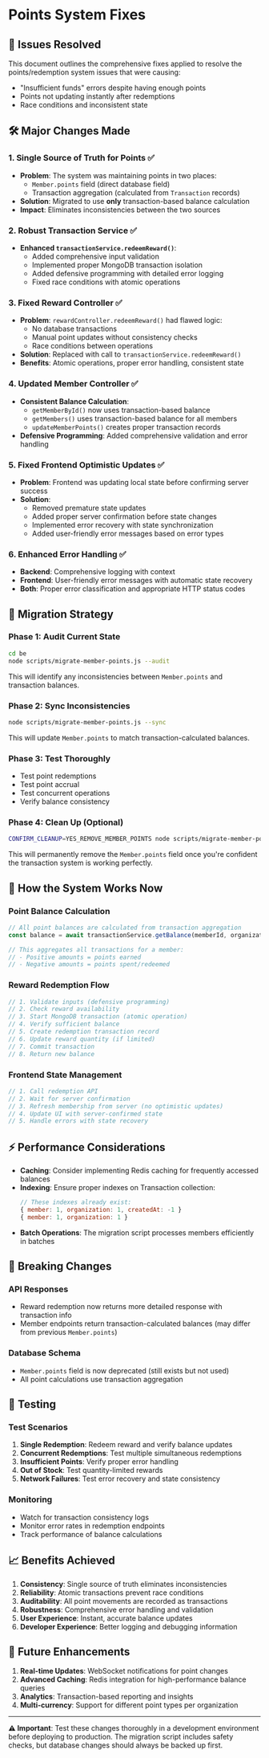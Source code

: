 # Points System Fixes

## 🚨 Issues Resolved

This document outlines the comprehensive fixes applied to resolve the points/redemption system issues that were causing:
- "Insufficient funds" errors despite having enough points
- Points not updating instantly after redemptions
- Race conditions and inconsistent state

## 🛠 Major Changes Made

### 1. **Single Source of Truth for Points** ✅
- **Problem**: The system was maintaining points in two places:
  - `Member.points` field (direct database field)
  - Transaction aggregation (calculated from `Transaction` records)
- **Solution**: Migrated to use **only** transaction-based balance calculation
- **Impact**: Eliminates inconsistencies between the two sources

### 2. **Robust Transaction Service** ✅
- **Enhanced `transactionService.redeemReward()`**:
  - Added comprehensive input validation
  - Implemented proper MongoDB transaction isolation
  - Added defensive programming with detailed error logging
  - Fixed race conditions with atomic operations

### 3. **Fixed Reward Controller** ✅
- **Problem**: `rewardController.redeemReward()` had flawed logic:
  - No database transactions
  - Manual point updates without consistency checks
  - Race conditions between operations
- **Solution**: Replaced with call to `transactionService.redeemReward()`
- **Benefits**: Atomic operations, proper error handling, consistent state

### 4. **Updated Member Controller** ✅
- **Consistent Balance Calculation**:
  - `getMemberById()` now uses transaction-based balance
  - `getMembers()` uses transaction-based balance for all members
  - `updateMemberPoints()` creates proper transaction records
- **Defensive Programming**: Added comprehensive validation and error handling

### 5. **Fixed Frontend Optimistic Updates** ✅
- **Problem**: Frontend was updating local state before confirming server success
- **Solution**: 
  - Removed premature state updates
  - Added proper server confirmation before state changes
  - Implemented error recovery with state synchronization
  - Added user-friendly error messages based on error types

### 6. **Enhanced Error Handling** ✅
- **Backend**: Comprehensive logging with context
- **Frontend**: User-friendly error messages with automatic state recovery
- **Both**: Proper error classification and appropriate HTTP status codes

## 🔧 Migration Strategy

### Phase 1: Audit Current State
```bash
cd be
node scripts/migrate-member-points.js --audit
```
This will identify any inconsistencies between `Member.points` and transaction balances.

### Phase 2: Sync Inconsistencies
```bash
node scripts/migrate-member-points.js --sync
```
This will update `Member.points` to match transaction-calculated balances.

### Phase 3: Test Thoroughly
- Test point redemptions
- Test point accrual
- Test concurrent operations
- Verify balance consistency

### Phase 4: Clean Up (Optional)
```bash
CONFIRM_CLEANUP=YES_REMOVE_MEMBER_POINTS node scripts/migrate-member-points.js --cleanup
```
This will permanently remove the `Member.points` field once you're confident the transaction system is working perfectly.

## 🔄 How the System Works Now

### Point Balance Calculation
```javascript
// All point balances are calculated from transaction aggregation
const balance = await transactionService.getBalance(memberId, organizationId);

// This aggregates all transactions for a member:
// - Positive amounts = points earned
// - Negative amounts = points spent/redeemed
```

### Reward Redemption Flow
```javascript
// 1. Validate inputs (defensive programming)
// 2. Check reward availability
// 3. Start MongoDB transaction (atomic operation)
// 4. Verify sufficient balance
// 5. Create redemption transaction record
// 6. Update reward quantity (if limited)
// 7. Commit transaction
// 8. Return new balance
```

### Frontend State Management
```javascript
// 1. Call redemption API
// 2. Wait for server confirmation
// 3. Refresh membership from server (no optimistic updates)
// 4. Update UI with server-confirmed state
// 5. Handle errors with state recovery
```

## ⚡ Performance Considerations

- **Caching**: Consider implementing Redis caching for frequently accessed balances
- **Indexing**: Ensure proper indexes on Transaction collection:
  ```javascript
  // These indexes already exist:
  { member: 1, organization: 1, createdAt: -1 }
  { member: 1, organization: 1 }
  ```
- **Batch Operations**: The migration script processes members efficiently in batches

## 🚨 Breaking Changes

### API Responses
- Reward redemption now returns more detailed response with transaction info
- Member endpoints return transaction-calculated balances (may differ from previous `Member.points`)

### Database Schema
- `Member.points` field is now deprecated (still exists but not used)
- All point calculations use transaction aggregation

## 🧪 Testing

### Test Scenarios
1. **Single Redemption**: Redeem reward and verify balance updates
2. **Concurrent Redemptions**: Test multiple simultaneous redemptions
3. **Insufficient Points**: Verify proper error handling
4. **Out of Stock**: Test quantity-limited rewards
5. **Network Failures**: Test error recovery and state consistency

### Monitoring
- Watch for transaction consistency logs
- Monitor error rates in redemption endpoints
- Track performance of balance calculations

## 📈 Benefits Achieved

1. **Consistency**: Single source of truth eliminates inconsistencies
2. **Reliability**: Atomic transactions prevent race conditions
3. **Auditability**: All point movements are recorded as transactions
4. **Robustness**: Comprehensive error handling and validation
5. **User Experience**: Instant, accurate balance updates
6. **Developer Experience**: Better logging and debugging information

## 🔮 Future Enhancements

1. **Real-time Updates**: WebSocket notifications for point changes
2. **Advanced Caching**: Redis integration for high-performance balance queries
3. **Analytics**: Transaction-based reporting and insights
4. **Multi-currency**: Support for different point types per organization

---

**⚠️ Important**: Test these changes thoroughly in a development environment before deploying to production. The migration script includes safety checks, but database changes should always be backed up first.